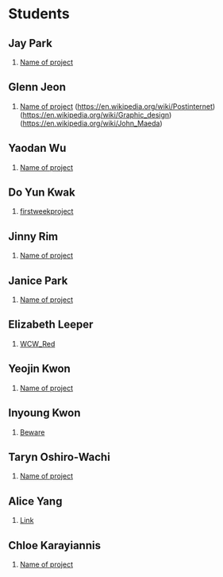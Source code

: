 # Students

## Jay Park

1. [Name of project](#URL)

## Glenn Jeon

1. [Name of project](https://en.wikipedia.org/wiki/Rhode_Island_School_of_Design) (https://en.wikipedia.org/wiki/Postinternet)
(https://en.wikipedia.org/wiki/Graphic_design)
(https://en.wikipedia.org/wiki/John_Maeda)

## Yaodan Wu

1. [Name of project](#URL)

## Do Yun Kwak

1. [firstweekproject](https://www.google.com/maps/@41.824658,-71.411502,17z)

## Jinny Rim

1. [Name of project](#URL)

## Janice Park

1. [Name of project](#URL)

## Elizabeth Leeper

1. [WCW_Red](https://vine.co/u/1388230679770374144)

## Yeojin Kwon

1. [Name of project](#URL)

## Inyoung Kwon

1. [Beware](https://www.facebook.com/photo.php?fbid=1115213765226805&set=pcb.1115216691893179&type=3&theater)

## Taryn Oshiro-Wachi

1. [Name of project](#URL)

## Alice Yang

1. [Link](#https://www.youtube.com/watch?v=OXXjdpUoMMg)

## Chloe Karayiannis

1. [Name of project](#URL)
